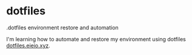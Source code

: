# dotfiles
.dotfiles environment restore and automation

I'm learning how to automate and restore my environment using dotfiles [dotfiles.eieio.xyz](http://dotfiles/eieio.xyz).
